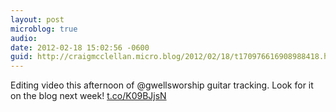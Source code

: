 ```yaml
---
layout: post
microblog: true
audio: 
date: 2012-02-18 15:02:56 -0600
guid: http://craigmcclellan.micro.blog/2012/02/18/t170976616908988418.html
---
```

Editing video this afternoon of @gwellsworship guitar tracking. Look for it on the blog next week! [t.co/K09BJjsN](http://t.co/K09BJjsN)
